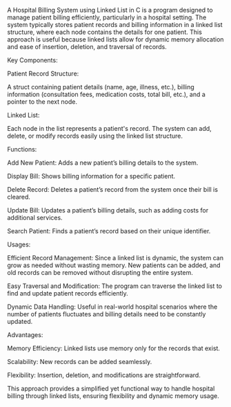 A Hospital Billing System using Linked List in C is a program designed to manage patient billing efficiently, particularly in a hospital setting. The system typically stores patient records and billing information in a linked list structure, where each node contains the details for one patient. This approach is useful because linked lists allow for dynamic memory allocation and ease of insertion, deletion, and traversal of records.

Key Components:

Patient Record Structure:

  A struct containing patient details (name, age, illness, etc.), billing information (consultation fees, medication costs, total bill, etc.), and a pointer to the next node.

Linked List:

  Each node in the list represents a patient's record. The system can add, delete, or modify records easily using the linked list structure.

Functions:
  
  Add New Patient: Adds a new patient’s billing details to the system.
  
  Display Bill: Shows billing information for a specific patient.
  
  Delete Record: Deletes a patient’s record from the system once their bill is cleared.
  
  Update Bill: Updates a patient’s billing details, such as adding costs for additional services.
  
  Search Patient: Finds a patient’s record based on their unique identifier.

Usages:

  Efficient Record Management: Since a linked list is dynamic, the system can grow as needed without wasting memory. New patients can be added, and old records can be removed without disrupting the entire system.
  
  Easy Traversal and Modification: The program can traverse the linked list to find and update patient records efficiently.
  
  Dynamic Data Handling: Useful in real-world hospital scenarios where the number of patients fluctuates and billing details need to be constantly updated.

Advantages:

  Memory Efficiency: Linked lists use memory only for the records that exist.
  
  Scalability: New records can be added seamlessly.
  
  Flexibility: Insertion, deletion, and modifications are straightforward.

This approach provides a simplified yet functional way to handle hospital billing through linked lists, ensuring flexibility and dynamic memory usage.
